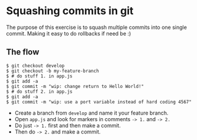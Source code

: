 # Squashing commits in git

The purpose of this exercise is to squash multiple commits
into one single commit. Making it easy to do rollbacks if need be :)

## The flow

```
$ git checkout develop
$ git checkout -b my-feature-branch
$ # do stuff 1. in app.js
$ git add -a
$ git commit -m "wip: change return to Hello World!"
$ # do stuff 2. in app.js
$ git add -a
$ git commit -m "wip: use a port variable instead of hard coding 4567"
```

- Create a branch from `develop` and name it your feature branch.
- Open `app.js` and look for markers in comments `-> 1.` and `-> 2.`
- Do just `-> 1.` first and then make a commit.
- Then do `-> 2.` and make a commit.